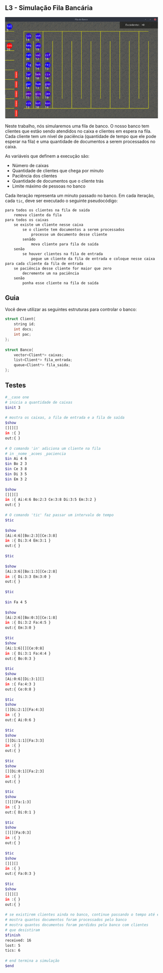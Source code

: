 ## L3 - Simulação Fila Bancária

![](capa.png)

Neste trabalho, nós simularemos uma fila de banco. O nosso banco tem clientes que estão sendo atendidos no caixa e clientes em espera na fila. Cada cliente tem um nível de paciência (quantidade de tempo que ele pode esperar na fila) e uma quantidade de documentos a serem processados no caixa.

As variáveis que definem a execução são:

- Número de caixas
- Quantidade de clientes que chega por minuto
- Paciência dos clientes
- Quantidade de documentos que o cliente trás
- Limite máximo de pessoas no banco

Cada iteração representa um minuto passado no banco. Em cada iteração, cada `tic`, deve ser executado o seguinte pseudocódigo:

```
para todos os clientes na fila de saida
    remova cliente da fila
para todos os caixas
    se existe um cliente nesse caixa
        se o cliente tem documentos a serem processados
            processe um documento desse cliente
        senãdo
            mova cliente para fila de saída
    senão
        se houver clientes na fila de entrada
            pegue um cliente da fila de entrada e coloque nesse caixa
para cada cliente da fila de entrada
    se paciência desse cliente for maior que zero
        decremente um na paciência
    senão
        ponha esse cliente na fila de saída
```

## Guia

Você deve utilizar as seguintes estruturas para controlar o banco:
```cpp
struct Client{
    string id;
    int docs;
    int pac; 
};

struct Banco{
    vector<Client*> caixas;
    list<Client*> fila_entrada;
    queue<Client*> fila_saida;
};
```

## Testes

```bash
#__case one
# inicia a quantidade de caixas 
$init 3

# mostra os caixas, a fila de entrada e a fila de saída
$show
[][][]
in :{ }
out:{ }

# O comando 'in' adiciona um cliente na fila
# in _nome _acoes _paciencia
$in Ai 4 6
$in Bo 2 3
$in Ce 3 8
$in Di 3 5
$in Em 3 2

$show
[][][]
in :{ Ai:4:6 Bo:2:3 Ce:3:8 Di:3:5 Em:3:2 }
out:{ }

# O comando 'tic' faz passar um intervalo de tempo
$tic

$show
[Ai:4:6][Bo:2:3][Ce:3:8]
in :{ Di:3:4 Em:3:1 }
out:{ }

$tic

$show
[Ai:3:6][Bo:1:3][Ce:2:8]
in :{ Di:3:3 Em:3:0 }
out:{ }

$tic

$in Fa 4 5

$show
[Ai:2:6][Bo:0:3][Ce:1:8]
in :{ Di:3:2 Fa:4:5 }
out:{ Em:3:0 }

$tic
$show
[Ai:1:6][][Ce:0:8]
in :{ Di:3:1 Fa:4:4 }
out:{ Bo:0:3 }

$tic
$show
[Ai:0:6][Di:3:1][]
in :{ Fa:4:3 }
out:{ Ce:0:8 }

$tic
$show
[][Di:2:1][Fa:4:3]
in :{ }
out:{ Ai:0:6 }

$tic
$show
[][Di:1:1][Fa:3:3]
in :{ }
out:{ }

$tic
$show
[][Di:0:1][Fa:2:3]
in :{ }
out:{ }

$tic
$show
[][][Fa:1:3]
in :{ }
out:{ Di:0:1 }

$tic
$show
[][][Fa:0:3]
in :{ }
out:{ }

$tic
$show
[][][]
in :{ }
out:{ Fa:0:3 }

$tic
$show
[][][]
in :{ }
out:{ }

# se existirem clientes ainda no banco, continue passando o tempo até esvaziar o banco
# mostra quantos documentos foram processados pelo banco
# mostra quantos documentos foram perdidos pelo banco com clientes
# que desistiram
$finish
received: 16
lost: 5
tics: 6

# end termina a simulação
$end
```











